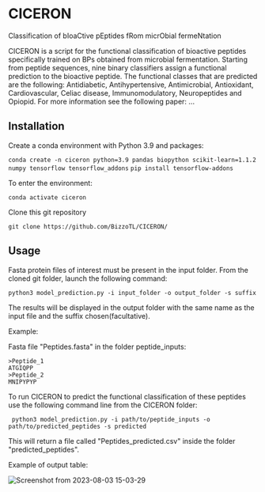 # CICERON
Classification of bIoaCtive pEptides fRom micrObial fermeNtation

CICERON is a script for the functional classification of bioactive peptides specifically trained on BPs obtained from microbial fermentation. Starting from peptide sequences, nine binary classifiers assign a functional prediction to the bioactive peptide. The functional classes that are predicted are the following: Antidiabetic, Antihypertensive, Antimicrobial, Antioxidant, Cardiovascular, Celiac disease, Immunomodulatory, Neuropeptides and Opiopid. For more information see the following paper: ...

## Installation
Create a conda environment with Python 3.9 and packages:

```conda create -n ciceron python=3.9 pandas biopython scikit-learn=1.1.2 numpy tensorflow tensorflow_addons```
```pip install tensorflow-addons```

To enter the environment:

```conda activate ciceron```

Clone this git repository 

```git clone https://github.com/BizzoTL/CICERON/```

## Usage
Fasta protein files of interest must be present in the input folder.
From the cloned git folder, launch the following command:

```python3 model_prediction.py -i input_folder -o output_folder -s suffix```

The results will be displayed in the output folder with the same name as the input file and the suffix chosen(facultative).

Example:

Fasta file "Peptides.fasta" in the folder peptide_inputs:
```
>Peptide_1
ATGIQPP
>Peptide_2
MNIPYPYP
```

To run CICERON to predict the functional classification of these peptides use the following command line from the CICERON folder:

``` python3 model_prediction.py -i path/to/peptide_inputs -o path/to/predicted_peptides -s predicted```

This will return a file called "Peptides_predicted.csv" inside the folder "predicted_peptides".

Example of output table:

![Screenshot from 2023-08-03 15-03-29](https://github.com/BizzoTL/CICERON/assets/56408956/06da1d4d-7d5a-4d83-869e-7b2c0de6aaeb)

